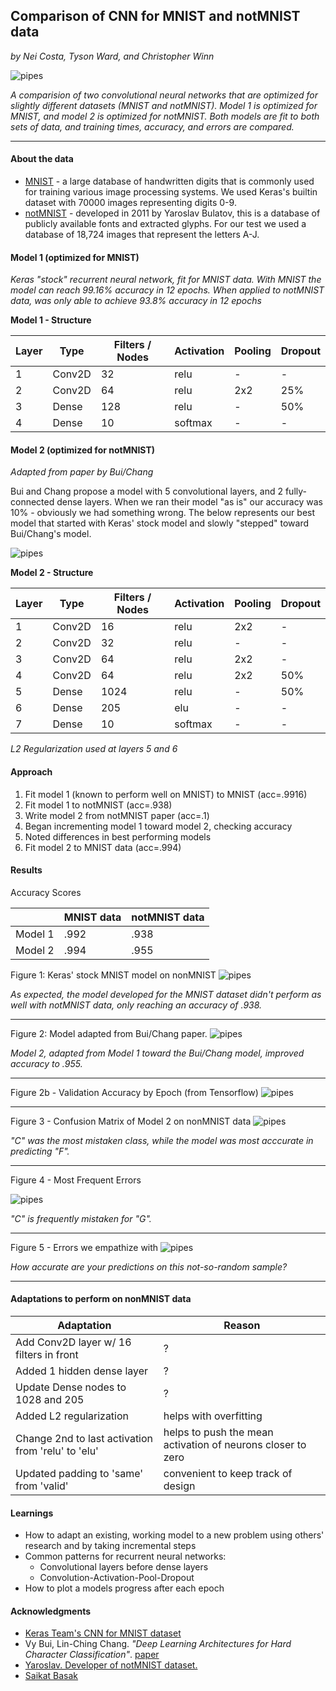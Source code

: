 ## Comparison of CNN for MNIST and notMNIST data

*by Nei Costa, Tyson Ward, and Christopher Winn*

![pipes](imgs/MNIST.png)

*A comparision of two convolutional neural networks that are optimized for slightly different datasets (MNIST and notMNIST). Model 1 is optimized for MNIST, and model 2 is optimized for notMNIST. Both models are fit to both sets of data, and training times, accuracy, and errors are compared.*

___

#### About the data

* [MNIST](https://en.wikipedia.org/wiki/MNIST_database) - a large database of handwritten digits that is commonly used for training various image processing systems. We used Keras's builtin dataset with 70000 images representing digits 0-9.
* [notMNIST](http://yaroslavvb.blogspot.com/2011/09/notmnist-dataset.html) - developed in 2011 by Yaroslav Bulatov, this is a database of publicly available fonts and extracted glyphs. For our test we used a database of 18,724 images that represent the letters A-J.

#### Model 1 (optimized for MNIST)

*Keras "stock" recurrent neural network, fit for MNIST data. With MNIST the model can reach 99.16% accuracy in 12 epochs.  When applied to notMNIST data, was only able to achieve 93.8% accuracy in 12 epochs*

**Model 1 - Structure**

| Layer | Type | Filters / Nodes | Activation | Pooling | Dropout |
|-------|--------|---------|------------|---------|---------|
| 1     | Conv2D | 32      | relu       | -     | -    |
| 2     | Conv2D | 64      | relu       | 2x2    | 25%  |
| 3     | Dense | 128      | relu       | -     | 50%  |
| 4     | Dense | 10      | softmax       | -     | -  |


#### Model 2 (optimized for notMNIST)

*Adapted from paper by Bui/Chang*

Bui and Chang propose a model with 5 convolutional layers, and 2 fully-connected dense layers. When we ran their model "as is" our accuracy was 10% - obviously we had something wrong. The below represents our best model that started with Keras' stock model and slowly "stepped" toward Bui/Chang's model.


![pipes](imgs/model2.png)

**Model 2 - Structure**

| Layer | Type | Filters / Nodes | Activation | Pooling | Dropout |
|-------|--------|---------|------------|---------|---------|
| 1     | Conv2D | 16      | relu       | 2x2     | -    |
| 2     | Conv2D | 32      | relu       | -    | -   |
| 3     | Conv2D | 64      | relu       | 2x2     | -   |
| 4     | Conv2D | 64      | relu       | 2x2     | 50%  |
| 5     | Dense  | 1024    | relu       | -   | 50%   |
| 6     | Dense  | 205   | elu       | -   | -   |
| 7     | Dense  | 10   | softmax      | -    | -    |

*L2 Regularization used at layers 5 and 6*

#### Approach

1. Fit model 1 (known to perform well on MNIST) to MNIST (acc=.9916)
2. Fit model 1 to notMNIST (acc=.938)
3. Write model 2 from notMNIST paper (acc=.1)
4. Began incrementing model 1 toward model 2, checking accuracy
5. Noted differences in best performing models
6. Fit model 2 to MNIST data (acc=.994)

#### Results

Accuracy Scores

|  | MNIST data | notMNIST data |
|-------|--------|---------|
| Model 1    | .992 | .938      |
| Model 2    | .994 | .955      |


Figure 1: Keras' stock MNIST model on nonMNIST
![pipes](imgs/mod1_notMNIST938.png)

*As expected, the model developed for the MNIST dataset didn't perform as well with notMNIST data, only reaching an accuracy of .938.*

___

Figure 2: Model adapted from Bui/Chang paper.
![pipes](imgs/mod2_notMNIST.png)

*Model 2, adapted from Model 1 toward the Bui/Chang model, improved accuracy to .955.*

___

Figure 2b - Validation Accuracy by Epoch (from Tensorflow)
![pipes](imgs/val_acc.png)

___

Figure 3 - Confusion Matrix of Model 2 on nonMNIST data
![pipes](imgs/real_pred.png)

*"C" was the most mistaken class, while the model was most acccurate in predicting "F".*

___


Figure 4 - Most Frequent Errors

![pipes](imgs/confusion.png)

*"C" is frequently mistaken for "G".*

___

Figure 5 - Errors we empathize with
![pipes](imgs/Funny_prediction_errors.png)

*How accurate are your predictions on this not-so-random sample?*

___

#### Adaptations to perform on nonMNIST data

| Adaptation | Reason |
|-------|--------|
| Add Conv2D layer w/ 16 filters in front   | ? |
| Added 1 hidden dense layer    | ?  |
| Update Dense nodes to 1028 and 205   | ? |
| Added L2 regularization   | helps with overfitting |
| Change 2nd to last activation from 'relu' to 'elu'  | helps to push the mean activation of neurons closer to zero |
| Updated padding to 'same' from 'valid'  | convenient to keep track of design |


#### Learnings

* How to adapt an existing, working model to a new problem using others' research and by taking incremental steps
* Common patterns for recurrent neural networks:
  * Convolutional layers before dense layers
  * Convolution-Activation-Pool-Dropout
* How to plot a models progress after each epoch

#### Acknowledgments

* [Keras Team's CNN for MNIST dataset](https://github.com/keras-team/keras/blob/master/examples/mnist_cnn.py)
* Vy Bui, Lin-Ching Chang.  *"Deep Learning Architectures for Hard Character Classification"*. [paper](https://pdfs.semanticscholar.org/f3be/830ea5c1e0cb423434ec3dbb5414d49fc59e.pdf)
* [Yaroslav. Developer of notMNIST dataset.](http://yaroslavvb.blogspot.com/2011/09/notmnist-dataset.html)
* [Saikat Basak](http://saikatbasak.in/sigmoid-vs-relu-vs-elu/)

